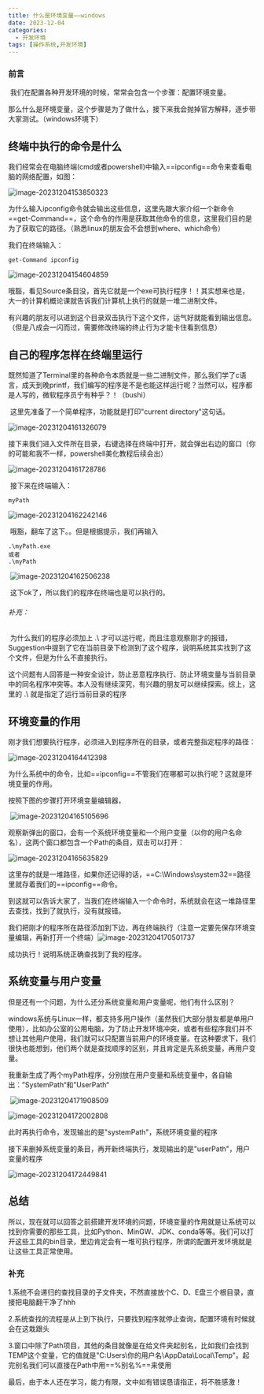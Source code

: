 ```yaml
---
title: 什么是环境变量——windows
date: 2023-12-04
categories: 
  - 开发环境
tags: [操作系统,开发环境]
---
```




### 前言

​	我们在配置各种开发环境的时候，常常会包含一个步骤：配置环境变量。

​	那么什么是环境变量，这个步骤是为了做什么，接下来我会抛掉官方解释，逐步带大家测试。（windows环境下）

## 终端中执行的命令是什么

​	我们经常会在电脑终端(cmd或者powershell)中输入==ipconfig==命令来查看电脑的网络配置，如图：

![image-20231204153850323](环境变量的讨论/image-20231204153850323.png)

​	为什么输入ipconfig命令就会输出这些信息，这里先跟大家介绍一个新命令==get-Command==，这个命令的作用是获取其他命令的信息，这里我们目的是为了获取它的路径。（熟悉linux的朋友会不会想到where、which命令）

我们在终端输入：

```shell
get-Command ipconfig
```

![image-20231204154604859](环境变量的讨论/image-20231204154604859.png)

​	哦豁，看见Source条目没，首先它就是一个exe可执行程序！！其实想来也是，大一的计算机概论课就告诉我们计算机上执行的就是一堆二进制文件。

​	有兴趣的朋友可以进到这个目录双击执行下这个文件，运气好就能看到输出信息。（但是八成会一闪而过，需要修改终端的终止行为才能卡住看到信息）

## 自己的程序怎样在终端里运行

​	既然知道了Terminal里的各种命令本质就是一些二进制文件，那么我们学了c语言，成天到晚printf，我们编写的程序是不是也能这样运行呢？当然可以，程序都是人写的，微软程序员宁有种乎？！（bushi）

​	这里先准备了一个简单程序，功能就是打印"current directory"这句话。

![image-20231204161326079](环境变量的讨论/image-20231204161326079.png)

​		接下来我们进入文件所在目录，右键选择在终端中打开，就会弹出右边的窗口（你的可能和我不一样，powershell美化教程后续会出）

![image-20231204161728786](环境变量的讨论/image-20231204161728786.png)

​	接下来在终端输入：

```shell
myPath
```

![image-20231204162242146](环境变量的讨论/image-20231204162242146.png)

​	哦豁，翻车了这下。。但是根据提示，我们再输入

```shell
.\myPath.exe
或者
.\myPath
```

​	![image-20231204162506238](环境变量的讨论/image-20231204162506238.png)

​	这下ok了，所以我们的程序在终端也是可以执行的。

###### 补充：

​	为什么我们的程序必须加上 .\ 才可以运行呢，而且注意观察刚才的报错，Suggestion中提到了它在当前目录下检测到了这个程序，说明系统其实找到了这个文件，但是为什么不直接执行。

​	这个问题有人回答是一种安全设计，防止恶意程序执行、防止环境变量与当前目录中的同名程序冲突等。本人没有继续深究，有兴趣的朋友可以继续探索。综上，这里的 .\ 就是指定了运行当前目录的程序

## 环境变量的作用

​	刚才我们想要执行程序，必须进入到程序所在的目录，或者完整指定程序的路径：

![image-20231204164412398](环境变量的讨论/image-20231204164412398.png)

​	为什么系统中的命令，比如==ipconfig==不管我们在哪都可以执行呢？这就是环境变量的作用。

按照下图的步骤打开环境变量编辑器，

​	![image-20231204165105696](环境变量的讨论/image-20231204165105696.png)

​	观察新弹出的窗口，会有一个系统环境变量和一个用户变量（以你的用户名命名），这两个窗口都包含一个Path的条目，双击可以打开：

![image-20231204165635829](环境变量的讨论/image-20231204165635829.png)

​	这里存的就是一堆路径，如果你还记得的话，==C:\Windows\system32==路径里就存着我们的==ipconfig==命令。

​	到这就可以告诉大家了，当我们在终端输入一个命令时，系统就会在这一堆路径里去查找，找到了就执行，没有就报错。

​	我们把刚才的程序所在路径添加到下边，再在终端执行（注意一定要先保存环境变量编辑，再新打开一个终端）![image-20231204170501737](环境变量的讨论/image-20231204170501737.png)

成功执行！说明系统正确查找到了我的程序。

## 系统变量与用户变量

​	但是还有一个问题，为什么还分系统变量和用户变量呢，他们有什么区别？

​	windows系统与Linux一样，都支持多用户操作（虽然我们大部分朋友都是单用户使用），比如办公室的公用电脑，为了防止开发环境冲突，或者有些程序我们并不想让其他用户使用，我们就可以只配置当前用户的环境变量。在这种要求下，我们很快也能想到，他们两个就是查找顺序的区别，并且肯定是先系统变量，再用户变量。

​	我重新生成了两个myPath程序，分别放在用户变量和系统变量中，各自输出：”SystemPath“和”UserPath“

​	![image-20231204171908509](环境变量的讨论/image-20231204171908509.png)

![image-20231204172002808](环境变量的讨论/image-20231204172002808.png)

此时再执行命令，发现输出的是"systemPath"，系统环境变量的程序

接下来删掉系统变量的条目，再开新终端执行，发现输出的是"userPath"，用户变量的程序

![image-20231204172449841](环境变量的讨论/image-20231204172449841.png)

## 总结

所以，现在就可以回答之前搭建开发环境的问题，环境变量的作用就是让系统可以找到你需要的那些工具，比如Python、MinGW、JDK、conda等等。我们可以打开这些工具的bin目录，里边肯定会有一堆可执行程序，所谓的配置开发环境就是让这些工具正常使用。

### 补充

​	1.系统不会递归的查找目录的子文件夹，不然直接放个C、D、E盘三个根目录，直接把电脑翻干净了hhh

​	2.系统查找的流程是从上到下执行，只要找到程序就停止查询，配置环境有时候就会在这栽跟头

​	3.窗口中除了Path项目，其他的条目就像是在给文件夹起别名，比如我们会找到TEMP这个变量，它的值就是"C:Users\你的用户名\AppData\Local\Temp"。起完别名我们可以直接在Path中用==%别名%==来使用



最后，由于本人还在学习，能力有限，文中如有错误恳请指正，将不胜感激！